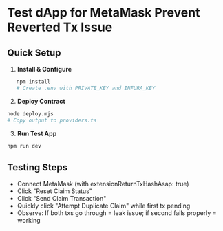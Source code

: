 # Test dApp for MetaMask Prevent Reverted Tx Issue

## Quick Setup

1. **Install & Configure**
```bash
   npm install
   # Create .env with PRIVATE_KEY and INFURA_KEY
```
2. **Deploy Contract**
```bash
node deploy.mjs
# Copy output to providers.ts
```
3. **Run Test App**
```bash
npm run dev
```
## Testing Steps
- Connect MetaMask (with extensionReturnTxHashAsap: true)
- Click "Reset Claim Status"
- Click "Send Claim Transaction"
- Quickly click "Attempt Duplicate Claim" while first tx pending
- Observe: If both txs go through = leak issue; if second fails properly = working